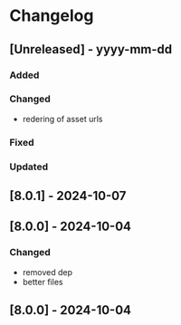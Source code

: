 # Changelog
## [Unreleased] - yyyy-mm-dd

### Added

### Changed
- redering of asset urls

### Fixed

### Updated

## [8.0.1] - 2024-10-07


## [8.0.0] - 2024-10-04


### Changed
- removed dep
- better files

## [8.0.0] - 2024-10-04
